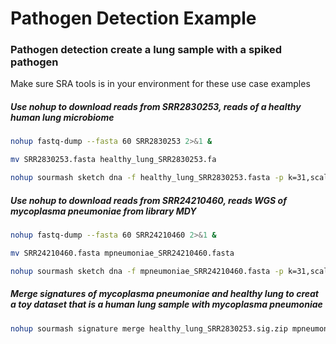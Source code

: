 # Pathogen Detection Example

### Pathogen detection create a lung sample with a spiked pathogen
Make sure SRA tools is in your environment for these use case examples

##### Use nohup to download reads from SRR2830253, reads of a healthy human lung microbiome
```bash
nohup fastq-dump --fasta 60 SRR2830253 2>&1 &
```

```bash
mv SRR2830253.fasta healthy_lung_SRR2830253.fa
```
```bash
nohup sourmash sketch dna -f healthy_lung_SRR2830253.fasta -p k=31,scaled=1000,abund -o healthy_lung_SRR2830253.sig.zip 2>&1 &
```

##### Use nohup to download reads from SRR24210460, reads WGS of mycoplasma pneumoniae from library MDY 
```bash
nohup fastq-dump --fasta 60 SRR24210460 2>&1 &
```

```bash
mv SRR24210460.fasta mpneumoniae_SRR24210460.fasta
```
```bash
nohup sourmash sketch dna -f mpneumoniae_SRR24210460.fasta -p k=31,scaled=1000,abund -o mpneumoniae_SRR24210460.sig.zip 2>&1 &
```

##### Merge signatures of mycoplasma pneumoniae and healthy lung to creat a toy dataset that is a human lung sample with mycoplasma pneumoniae
```bash
nohup sourmash signature merge healthy_lung_SRR2830253.sig.zip mpneumoniae_SRR24210460.sig.zip -o lung_sample.sig.zip > log 2>&1 &
```
